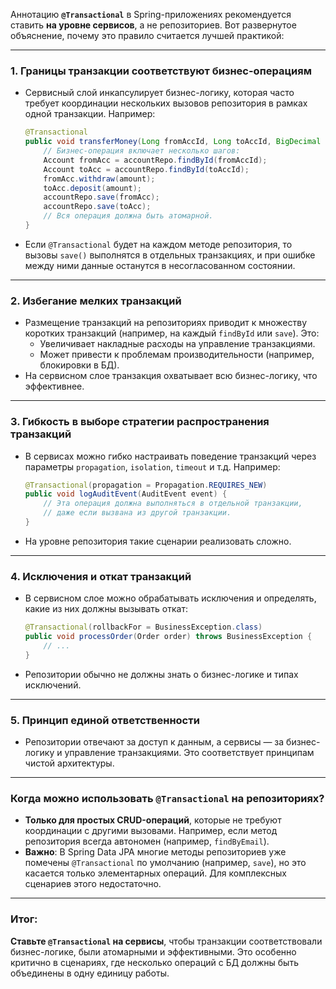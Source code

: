 Аннотацию **`@Transactional`** в Spring-приложениях рекомендуется ставить **на уровне сервисов**, а не репозиториев. Вот развернутое объяснение, почему это правило считается лучшей практикой:

---

### 1. **Границы транзакции соответствуют бизнес-операциям**
- Сервисный слой инкапсулирует бизнес-логику, которая часто требует координации нескольких вызовов репозитория в рамках одной транзакции. Например:
  ```java
  @Transactional
  public void transferMoney(Long fromAccId, Long toAccId, BigDecimal amount) {
      // Бизнес-операция включает несколько шагов:
      Account fromAcc = accountRepo.findById(fromAccId);
      Account toAcc = accountRepo.findById(toAccId);
      fromAcc.withdraw(amount);
      toAcc.deposit(amount);
      accountRepo.save(fromAcc);
      accountRepo.save(toAcc);
      // Вся операция должна быть атомарной.
  }
  ```
- Если `@Transactional` будет на каждом методе репозитория, то вызовы `save()` выполнятся в отдельных транзакциях, и при ошибке между ними данные останутся в несогласованном состоянии.

---

### 2. **Избегание мелких транзакций**
- Размещение транзакций на репозиториях приводит к множеству коротких транзакций (например, на каждый `findById` или `save`). Это:
    - Увеличивает накладные расходы на управление транзакциями.
    - Может привести к проблемам производительности (например, блокировки в БД).
- На сервисном слое транзакция охватывает всю бизнес-логику, что эффективнее.

---

### 3. **Гибкость в выборе стратегии распространения транзакций**
- В сервисах можно гибко настраивать поведение транзакций через параметры `propagation`, `isolation`, `timeout` и т.д. Например:
  ```java
  @Transactional(propagation = Propagation.REQUIRES_NEW)
  public void logAuditEvent(AuditEvent event) {
      // Эта операция должна выполняться в отдельной транзакции,
      // даже если вызвана из другой транзакции.
  }
  ```
- На уровне репозитория такие сценарии реализовать сложно.

---

### 4. **Исключения и откат транзакций**
- В сервисном слое можно обрабатывать исключения и определять, какие из них должны вызывать откат:
  ```java
  @Transactional(rollbackFor = BusinessException.class)
  public void processOrder(Order order) throws BusinessException {
      // ...
  }
  ```
- Репозитории обычно не должны знать о бизнес-логике и типах исключений.

---

### 5. **Принцип единой ответственности**
- Репозитории отвечают за доступ к данным, а сервисы — за бизнес-логику и управление транзакциями. Это соответствует принципам чистой архитектуры.

---

### Когда можно использовать `@Transactional` на репозиториях?
- **Только для простых CRUD-операций**, которые не требуют координации с другими вызовами. Например, если метод репозитория всегда автономен (например, `findByEmail`).
- **Важно**: В Spring Data JPA многие методы репозиториев уже помечены `@Transactional` по умолчанию (например, `save`), но это касается только элементарных операций. Для комплексных сценариев этого недостаточно.

---

### Итог:
**Ставьте `@Transactional` на сервисы**, чтобы транзакции соответствовали бизнес-логике, были атомарными и эффективными. Это особенно критично в сценариях, где несколько операций с БД должны быть объединены в одну единицу работы.